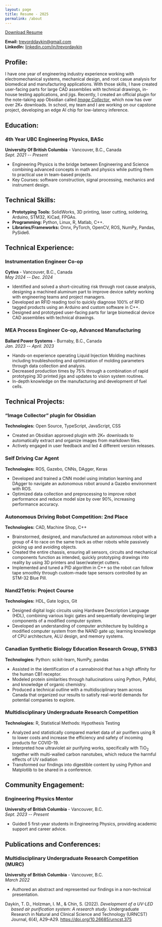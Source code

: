 ```yaml
---
layout: page
title: Resume - 2025
permalink: /about
---
```


<a href="/assets/trevordaykin_resume.pdf" target="_blank" download>Download Resume</a>

**Email:** [trevorddaykin@gmail.com](mailto:trevorddaykin@gmail.com)  
**LinkedIn:** [linkedin.com/in/trevordaykin](https://linkedin.com/in/trevordaykin)

## Profile:

I have one year of engineering industry experience working with electromechanical systems, mechanical design, and root casue analysis for biomedical and manufacturing applications. With those skills, I have created user-facing parts for large CAD assemblies with technical drawings, in-house testing applications, and jigs. Recently, I created an official plugin for the note-taking app Obsidian called [*Image Collector*](https://github.com/tdaykin/obsidian_image_collector), which now has over over 2K+ downloads. In school, my team and I are working on our capstone project, developing an edge AI chip for low-latency inference.

## Education:

### 4th Year UBC Engineering Physics, BASc
**University Of British Columbia** - Vancouver, B.C., Canada  
*Sept. 2021 -- Present*  
- Engineering Physics is the bridge between Engineering and Science combining advanced concepts in math and physics while putting them to practical use in team-based projects.
- Key Courses: software construction, signal processing, mechanics and instrument design.

## Technical Skills:

- **Prototyping Tools:** SolidWorks, 3D printing, laser cutting, soldering, Arduino, STM32, KiCad, FPGAs.
- **Programming:** Python, Linux, R, Matlab, C++.
- **Libraries/Frameworks:** Onnx, PyTorch, OpenCV, ROS, NumPy, Pandas, PySide6.

## Technical Experience:

### Instrumentation Engineer Co-op
**Cytiva** - Vancouver, B.C., Canada  
*May 2024 -- Dec. 2024*  
- Identified and solved a short-circuiting risk through root cause analysis, designing a machined aluminum part to improve device safety working with engineering teams and project managers.
- Developed an RFID reading tool to quickly diagnose 100% of RFID tagged products using an Arduino and custom software in C++.
- Designed and prototyped user-facing parts for large biomedical device CAD assemblies with technical drawings.

### MEA Process Engineer Co-op, Advanced Manufacturing
**Ballard Power Systems** - Burnaby, B.C., Canada  
*Jan. 2023 -- April. 2023*  
- Hands-on experience operating Liquid Injection Molding machines including troubleshooting and optimization of molding parameters through data collection and analysis.
- Decreased production times by 75% through a combination of rapid prototyping 3D printed jigs  and updates to vision system routines.
- In-depth knowledge on the manufacturing and development of fuel cells.

## Technical Projects:

### “Image Collector” plugin for Obsidian
**Technologies:** Open Source, TypeScript, JavaScript, CSS 
- Created an Obsidian approved plugin with 2K+ downloads to automatically extract and organize images from markdown files.
- Actively engaged in user feedback and led 4 different version releases.

### Self Driving Car Agent
**Technologies:** ROS, Gazebo, CNNs, DAgger, Keras 
- Developed and trained a CNN model using imitation learning and DAgger to navigate an autonomous robot around a Gazebo environment with ROS.
- Optimized data collection and preprocessing to improve robot performance and reduce model size by over 90%, increasing performance accuracy.

### Autonomous Driving Robot Competition: 2nd Place
**Technologies:** CAD, Machine Shop, C++  
- Brainstormed, designed, and manufactured an autonomous robot with a group of 4 to race on the same track as other robots while passively picking up and avoiding objects.
- Created the entire chassis, ensuring all sensors, circuits and mechanical components function as intended, quickly prototyping drawings into reality by using 3D printers and laser/waterjet cutters.
- Implemented and tuned a PID algorithm in C++ so the robot can follow tape smoothly through custom-made tape sensors controlled by an STM-32 Blue Pill.

### Nand2Tetris: Project Course
**Technologies:** HDL, Gate logics, Git  
- Designed digital logic circuits using Hardware Description Language (HDL), combining various logic gates and sequentially developing larger components of a modified computer system.
- Developed an understanding of computer architecture by building a modified computer system from the NAND gate up; learning knowledge of CPU architecture, ALU design, and memory systems.

### Canadian Synthetic Biology Education Research Group, SYNB3
**Technologies:** Python: scikit-learn, NumPy, pandas  
- Assisted in the identification of a cannabinoid that has a high affinity for the human CB1 receptor.
- Modeled protein similarities through hallucinations using Python, PyMol, and knowledge of organic chemistry.
- Produced a technical outline with a multidisciplinary team across Canada that organized our results to satisfy real-world demands for potential companies to explore.

### Multidisciplinary Undergraduate Research Competition
**Technologies:** R, Statistical Methods: Hypothesis Testing  
- Analyzed and statistically compared market data of air purifiers using R to lower costs and increase the efficiency and safety of incoming products for COVID-19.
- Interpreted how ultraviolet air purifying works, specifically with TiO<sub>2</sub> together with multi-walled carbon nanotubes, which reduce the harmful effects of UV radiation
- Transformed our findings into digestible content by using Python and Matplotlib to be shared in a conference.

## Community Engagement:

### Engineering Physics Mentor
**University of British Columbia** - Vancouver, B.C.  
*Sept. 2023 -- Present*
- Guided 5 first-year students in Engineering Physics, providing academic support and career advice.

## Publications and Conferences:

### Multidisciplinary Undergraduate Research Competition (MURC)
**University of British Columbia** - Vancouver, B.C.  
*March 2022*  

- Authored an abstract and represented our findings in a non-technical presentation.

<div style="margin-left: 20px; text-indent: -20px;">
  Daykin, T. D., Holzman, I. M., & Chin, S. (2022). <em>Development of a UV-LED based air purification system: A research study</em>. Undergraduate Research in Natural and Clinical Science and Technology (URNCST) Journal, 6(4), A29–A29. <a href="https://doi.org/10.26685/urncst.375">https://doi.org/10.26685/urncst.375</a>
</div>

<br>
<br>




